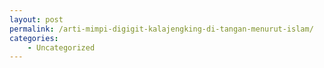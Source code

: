 ```yaml
---
layout: post
permalink: /arti-mimpi-digigit-kalajengking-di-tangan-menurut-islam/
categories:
    - Uncategorized
---
```


